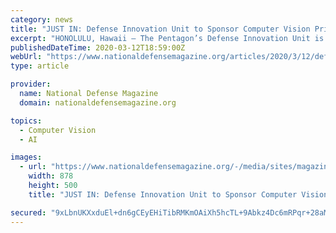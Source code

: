 ```yaml
---
category: news
title: "JUST IN: Defense Innovation Unit to Sponsor Computer Vision Prize Challenge"
excerpt: "HONOLULU, Hawaii — The Pentagon’s Defense Innovation Unit is preparing to launch another industry competition to boost computer vision technology that could aid disaster relief efforts, a top official said March 11. DIU was launched in 2015 by then-Secretary of Defense Ash Carter to bridge the gap between the military and the nation’s ..."
publishedDateTime: 2020-03-12T18:59:00Z
webUrl: "https://www.nationaldefensemagazine.org/articles/2020/3/12/defense-innovation-unit-to-sponsor-computer-vision-prize-challenge"
type: article

provider:
  name: National Defense Magazine
  domain: nationaldefensemagazine.org

topics:
  - Computer Vision
  - AI

images:
  - url: "https://www.nationaldefensemagazine.org/-/media/sites/magazine/2020/03/istock-1172131894_web.ashx?h=500&w=878&la=en&hash=6CA3F9E7BEC57550BC7EF738EDD66F4E78DDCB88"
    width: 878
    height: 500
    title: "JUST IN: Defense Innovation Unit to Sponsor Computer Vision Prize Challenge"

secured: "9xLbnUKXxduEl+dn6gCEyEHiTibRMKmOAiXh5hcTL+9Abkz4Dc6mRPqr+28aMTgA3WqqE7xsNTx1WUSdLN5rPAfb0TVloy0CB7/G8/8yV9Vsx1C/HQLodsm3TvxBapOk9cy3o4hC98eM6yRGbctUgaJjAa0jqysfAnLpxDNIA6Bon43OsG7SVYh4stemsAYa0Aa5KGW4wD+vLropWHpCKKlSbJeSYUDNW502YNRHrur0t2Nr8FtUyqA/p06LCFgzhxZ5VnBJmU7UaKuwRUviM9/my43SDUIG5bXezbwExDkdN7ONsO9+68n1Vv/RUPs9S+R/jBb8WGfVi/aVE7auiRAWjtkcNwebCUd5Wg/UvPGt3LsiKw8aKmcUf/XAxA74hBgTnhaILgqygdU49VqCibsI6YXZFtW1bdz1P+HtwW2u5hLs3IVQymJqUZzVeFa4MdwTUFU2MqsL9kx7QhMXuPcjEG5WxGVqdvQpm0C9VMk=;AxrQE+gn2lXJpjhb3Oni2A=="
---
```


